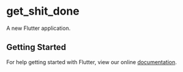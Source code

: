 # get_shit_done

A new Flutter application.

## Getting Started

For help getting started with Flutter, view our online
[documentation](https://flutter.io/).
